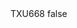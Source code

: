 <?xml version="1.0" encoding="UTF-8"?>
<CustomMetadata xmlns="http://soap.sforce.com/2006/04/metadata">
    <label>TXU668</label>
    <protected>false</protected>
</CustomMetadata>
